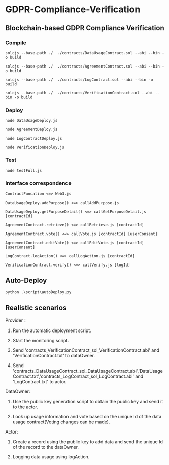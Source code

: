 # GDPR-Compliance-Verification
## Blockchain-based GDPR Compliance Verification

### Compile

`solcjs --base-path ./  ./contracts/DataUsageContract.sol --abi --bin -o build`

`solcjs --base-path ./  ./contracts/AgreementContract.sol --abi --bin -o build`

`solcjs --base-path ./  ./contracts/LogContract.sol --abi --bin -o build`

`solcjs --base-path ./  ./contracts/VerificationContract.sol --abi --bin -o build`


### Deploy 

`node DataUsageDeploy.js`

`node AgreementDeploy.js`

`node LogContractDeploy.js`

`node VerificationDeploy.js`

### Test

`node testFull.js`

### Interface correspondence

`ContractFuncation <=> Web3.js`

`DataUsageDeploy.addPurpose() <=> callAddPurpose.js`

`DataUsageDeploy.getPurposeDetail() <=> callGetPurposeDetail.js [contractId]`

`AgreementContract.retrieve() <=> callRetrieve.js [contractId]`

`AgreementContract.vote() <=> callVote.js [contractId] [userConsent]`

`AgreementContract.editVote() <=> callEditVote.js [contractId] [userConsent]`

`LogContract.logAction() <=> callLogAction.js [contractId]`

`VerificationContract.verify() <=> callVerify.js [logId]`


## Auto-Deploy

`python .\script\autoDeploy.py  `

## Realistic scenarios
Provider：
1. Run the automatic deployment script.

2. Start the monitoring script.

3. Send 'contracts_VerificationContract_sol_VerificationContract.abi' and 'VerificationContract.txt' to dataOwner.

4. Send 'contracts_DataUsageContract_sol_DataUsageContract.abi','DataUsageContract.txt','contracts_LogContract_sol_LogContract.abi' and 'LogContract.txt' to actor.

DataOwner:
1. Use the public key generation script to obtain the public key and send it to the actor.

2. Look up usage information and vote based on the unique Id of the data usage contract(Voting changes can be made).

Actor:
1. Create a record using the public key to add data and send the unique Id of the record to the dataOwner.

2. Logging data usage using logAction.

